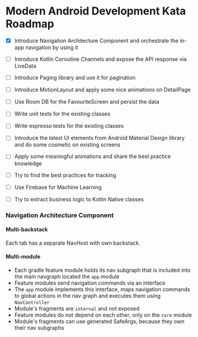 # Modern Android Development Kata Roadmap

- [X] Introduce Navigation Architecture Component and orchestrate the in-app navigation by using it
- [ ]  Introduce Kotlin Coroutine Channels and expose the API response via LiveData
- [ ]  Introduce Paging library and use it for pagination
- [ ]  Introduce MotionLayout and apply some nice animations on DetailPage
- [ ]  Use Room DB for the FavouriteScreen and persist the data
- [ ]  Write unit tests for the existing classes
- [ ]  Write espresso tests for the existing classes
- [ ]  Introduce the latest UI elements from Android Material Design library and do some cosmetic on existing screens
- [ ]  Apply some meaningful animations and share the best practice knowledge
- [ ]  Try to find the best practices for tracking
- [ ]  Use Firebase for Machine Learning
- [ ]  Try to extract business logic to Kotlin Native classes


### Navigation Architecture Component

#### Multi-backstack
Each tab has a separate NavHost with own backstack.

#### Multi-module
- Each gradle feature module holds its nav subgraph that is included into the main navgraph located the `app` module
- Feature modules send navigation commands via an interface
- The `app` module implements this interface, maps navigation commands to global actions in the nav graph and executes them using `NavController`
- Module's fragments are `internal` and not exposed
- Feature modules do not depend on each other, only on the `core` module
- Module's fragments can use generated SafeArgs, because they own their nav subgraphs
